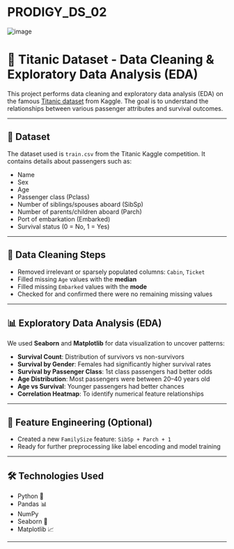 # PRODIGY_DS_02
![image](https://github.com/user-attachments/assets/d571ca71-c441-4cbd-8cce-582b04932758)

# 🚢 Titanic Dataset - Data Cleaning & Exploratory Data Analysis (EDA)

This project performs data cleaning and exploratory data analysis (EDA) on the famous [Titanic dataset](https://www.kaggle.com/c/titanic) from Kaggle. The goal is to understand the relationships between various passenger attributes and survival outcomes.

---

## 📁 Dataset

The dataset used is `train.csv` from the Titanic Kaggle competition. It contains details about passengers such as:

- Name
- Sex
- Age
- Passenger class (Pclass)
- Number of siblings/spouses aboard (SibSp)
- Number of parents/children aboard (Parch)
- Port of embarkation (Embarked)
- Survival status (0 = No, 1 = Yes)

---

## 🧹 Data Cleaning Steps

- Removed irrelevant or sparsely populated columns: `Cabin`, `Ticket`
- Filled missing `Age` values with the **median**
- Filled missing `Embarked` values with the **mode**
- Checked for and confirmed there were no remaining missing values

---

## 📊 Exploratory Data Analysis (EDA)

We used **Seaborn** and **Matplotlib** for data visualization to uncover patterns:

- **Survival Count**: Distribution of survivors vs non-survivors
- **Survival by Gender**: Females had significantly higher survival rates
- **Survival by Passenger Class**: 1st class passengers had better odds
- **Age Distribution**: Most passengers were between 20–40 years old
- **Age vs Survival**: Younger passengers had better chances
- **Correlation Heatmap**: To identify numerical feature relationships

---

## 🔧 Feature Engineering (Optional)

- Created a new `FamilySize` feature: `SibSp + Parch + 1`
- Ready for further preprocessing like label encoding and model training

---

## 🛠 Technologies Used

- Python 🐍
- Pandas 📊
- NumPy
- Seaborn 🎨
- Matplotlib 📈

---


